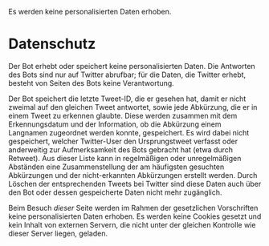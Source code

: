 <p id="meta">
<title>DS-100: Datenschutz</title>
<desc>Es werden keine personalisierten Daten erhoben.</desc>
</p>

Datenschutz
===========

Der Bot erhebt oder speichert keine personalisierten Daten. Die Antworten
des Bots sind nur auf Twitter abrufbar; für die Daten, die Twitter erhebt,
besteht von Seiten des Bots keine Verantwortung.

Der Bot speichert die letzte Tweet-ID, die er gesehen hat, damit er nicht
zweimal auf den gleichen Tweet antwortet, sowie jede Abkürzung, die
er in einem Tweet zu erkennen glaubte. Diese werden zusammen mit dem
Erkennungsdatum und der Information, ob die Abkürzung einem Langnamen
zugeordnet werden konnte, gespeichert. Es wird dabei nicht gespeichert,
welcher Twitter-User den Ursprungstweet verfasst oder anderweitig zur
Aufmerksamkeit des Bots gebracht hat (etwa durch Retweet). Aus dieser
Liste kann in regelmäßigen oder unregelmäßigen Abständen eine
Zusammenstellung der am häufigsten gesuchten Abkürzungen und der
nicht-erkannten Abkürzungen erstellt werden. Durch Löschen der
entsprechenden Tweets bei Twitter sind diese Daten auch über den Bot
oder dessen gespeicherte Daten nicht mehr zugänglich.

Beim Besuch *dieser* Seite werden im Rahmen der gesetzlichen
Vorschriften keine personalisierten Daten erhoben. Es werden keine Cookies
gesetzt und kein Inhalt von externen Servern, die nicht unter der gleichen
Kontrolle wie dieser Server liegen, geladen.

